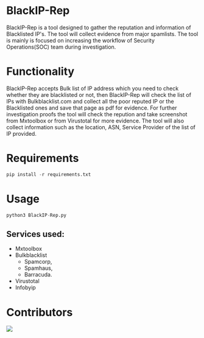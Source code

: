 # BlackIP-Rep
BlackIP-Rep is a tool designed to gather the reputation and information of Blacklisted IP's. The tool will collect evidence from major spamlists. The tool is mainly is focused on increasing the workflow of Security Operations(SOC) team during investigation. 

# Functionality
BlackIP-Rep accepts Bulk list of IP address which you need to check whether they are blacklisted or not, then BlackIP-Rep will check the list of IPs with Bulkblacklist.com and collect all the poor reputed IP or the Blacklisted ones and save that page as pdf for evidence. For further investigation proofs the tool will check the repution and take screenshot from Mxtoolbox or from Virustotal  for more evidence. The tool will also collect information such as the location, ASN, Service Provider of the list of IP provided.



# Requirements
```python
pip install -r requirements.txt
```

# Usage
```python
python3 BlackIP-Rep.py
```


## Services used:
* Mxtoolbox
* Bulkblacklist
  * Spamcorp,
  * Spamhaus,
  * Barracuda.
* Virustotal
* Infobyip




# Contributors
<a href="https://github.com/sachinoliver/BlackIP-Rep/graphs/contributors">
  <img src="https://contrib.rocks/image?repo=sachinoliver/BlackIP-Rep" />
</a>

